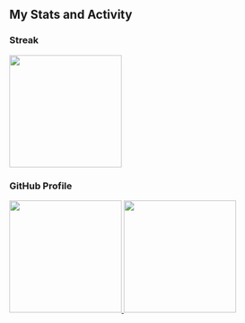 ## My Stats and Activity

### Streak

<img height="200" src="https://github-readme-streak-stats.herokuapp.com/?user=dachendev" />

### GitHub Profile

<a href="https://github.com/anuraghazra/github-readme-stats">
  <img height="200" src="https://github-readme-stats.vercel.app/api?username=dachendev&show_icons=true&rank_icon=github" />
</a>

<a href="https://github.com/anuraghazra/github-readme-stats">
  <img height="200" src="https://github-readme-stats.vercel.app/api/top-langs/?username=dachendev&layout=compact" />
</a>
